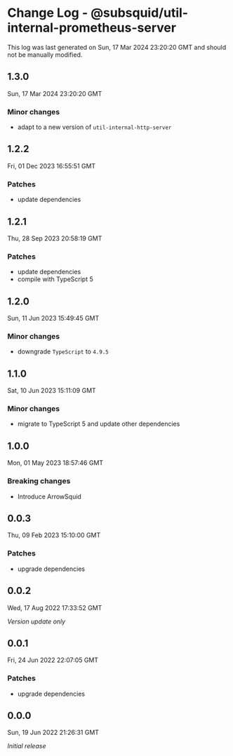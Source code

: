 # Change Log - @subsquid/util-internal-prometheus-server

This log was last generated on Sun, 17 Mar 2024 23:20:20 GMT and should not be manually modified.

## 1.3.0
Sun, 17 Mar 2024 23:20:20 GMT

### Minor changes

- adapt to a new version of `util-internal-http-server`

## 1.2.2
Fri, 01 Dec 2023 16:55:51 GMT

### Patches

- update dependencies

## 1.2.1
Thu, 28 Sep 2023 20:58:19 GMT

### Patches

- update dependencies
- compile with TypeScript 5

## 1.2.0
Sun, 11 Jun 2023 15:49:45 GMT

### Minor changes

- downgrade `TypeScript` to `4.9.5`

## 1.1.0
Sat, 10 Jun 2023 15:11:09 GMT

### Minor changes

- migrate to TypeScript 5 and update other dependencies

## 1.0.0
Mon, 01 May 2023 18:57:46 GMT

### Breaking changes

- Introduce ArrowSquid

## 0.0.3
Thu, 09 Feb 2023 15:10:00 GMT

### Patches

- upgrade dependencies

## 0.0.2
Wed, 17 Aug 2022 17:33:52 GMT

_Version update only_

## 0.0.1
Fri, 24 Jun 2022 22:07:05 GMT

### Patches

- upgrade dependencies

## 0.0.0
Sun, 19 Jun 2022 21:26:31 GMT

_Initial release_

